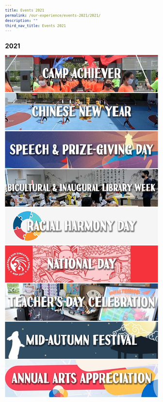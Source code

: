 ```yaml
---
title: Events 2021
permalink: /our-experience/events-2021/2021/
description: ""
third_nav_title: Events 2021
---
```

## 2021


<a href="/our-experience/events-2021/camp-achiever/"><img src="/images/CampAchieverBanner.jpg">
<br>
<a href="/our-experience/events-2021/chinese-new-year/"><img src="/images/CNYWebsiteBanner.jpg">
<br>
<a href="/our-experience/events-2021/speech-day/"><img src="/images/SpeechDayWebsiteBanner.jpg">
<br>
<a href="/our-experience/events-2021/bicultural-week/"><img src="/images/BiculturalWebsiteBanner.jpg">
<br>
<a href="/our-experience/events-2021/racial-harmony/"><img src="/images/RacialHarmonyWebsiteBanner1.jpg">
<br>
<a href="/our-experience/events-2021/national-day/"><img src="/images/NationalDayBanner.jpg">
<br>
<a href="/our-experience/events-2021/teachers-day/"><img src="/images/TeachersDayBanner.jpg">
<br>
<a href="/our-experience/events-2021/mid-autumn/"><img src="/images/MidAutumnBanner.jpg">
<br>
<a href="/our-experience/events-2021/annual-arts-appreciation/"><img src="/images/AAABanner.jpg">
<br>
